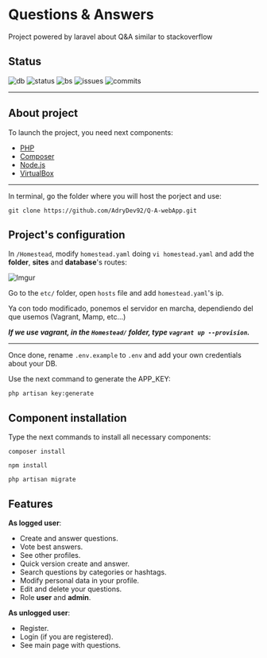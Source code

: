 # Questions & Answers

Project powered by laravel about Q&A similar to stackoverflow

## Status

![db](https://img.shields.io/badge/database-passing-brightgreen.svg) ![status](https://img.shields.io/badge/status-wip-brightgreen.svg) ![bs](https://img.shields.io/badge/version-0.2.6-brightgreen.svg) ![issues](https://img.shields.io/badge/issues-2-orange.svg) ![commits](https://img.shields.io/badge/commits-26-blue.svg)

---

## About project

To launch the project, you need next components:

- [PHP](http://php.net/manual/es/install.php)
- [Composer](https://getcomposer.org/download/) 
- [Node.js](https://nodejs.org/es/)
- [VirtualBox](https://www.virtualbox.org/wiki/Downloads)

---
In terminal, go the folder where you will host the porject and use:

```git clone https://github.com/AdryDev92/Q-A-webApp.git```

## Project's configuration

In `/Homestead`, modify `homestead.yaml` doing `vi homestead.yaml` and add the **folder**, **sites** and **database**'s routes:

![Imgur](https://i.imgur.com/1XzrZFH.png)



Go to the `etc/` folder, open `hosts` file and add `homestead.yaml`'s ip.

Ya con todo modificado, ponemos el servidor en marcha, dependiendo del que usemos (Vagrant, Mamp, etc...)

**_If we use vagrant, in the `Homestead/` folder, type `vagrant up --provision`._**

---

Once done, rename `.env.example` to `.env` and add your own credentials about your DB.

Use the next command to generate the APP_KEY:

`php artisan key:generate`

## Component installation

Type the next commands to install all necessary components:

`composer install`

`npm install`

`php artisan migrate`


## Features

**As logged user**:

- Create and answer questions.
- Vote best answers.
- See other profiles.
- Quick version create and answer.
- Search questions by categories or hashtags.
- Modify personal data in your profile.
- Edit and delete your questions.
- Role **user** and **admin**.

**As unlogged user**:

- Register.
- Login (if you are registered).
- See main page with questions.
